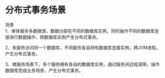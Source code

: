 

# 分布式事务场景   
<!-- 
https://blog.csdn.net/qq_36700462/article/details/125789325

-->

场景   
1、单体服务多数据源，数据分部在不同的数据库实例，同时操作不同的数据库连接进行数据操作，跨数据库实例产生分布式事务。  

2、多服务访问同一个数据库，不同服务各自持有数据库连接实例，跨JVM进程，产生分布式事务。  

3、微服务场景下，多个服务拥有各自的数据库实例，通过服务间远程调用，操作数据库完成业务场景，产生分布式事务。  




